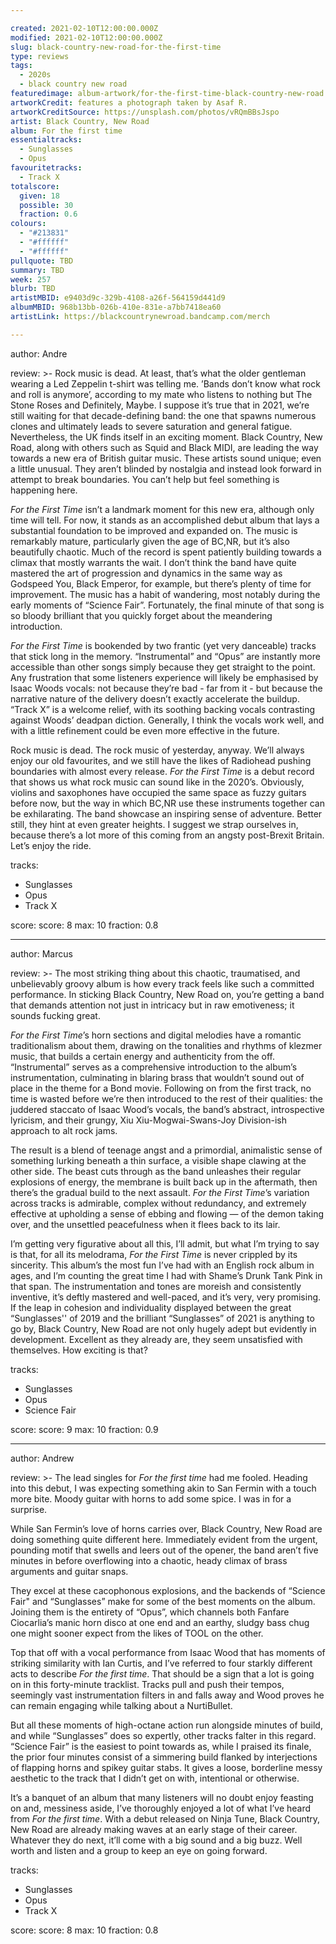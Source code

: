 ```yaml
---

created: 2021-02-10T12:00:00.000Z
modified: 2021-02-10T12:00:00.000Z
slug: black-country-new-road-for-the-first-time
type: reviews
tags:
  - 2020s
  - black country new road
featuredimage: album-artwork/for-the-first-time-black-country-new-road.jpg
artworkCredit: features a photograph taken by Asaf R.
artworkCreditSource: https://unsplash.com/photos/vRQmBBsJspo
artist: Black Country, New Road
album: For the first time
essentialtracks:
  - Sunglasses
  - Opus
favouritetracks:
  - Track X
totalscore:
  given: 18
  possible: 30
  fraction: 0.6
colours:
  - "#213831"
  - "#ffffff"
  - "#ffffff"
pullquote: TBD
summary: TBD
week: 257
blurb: TBD
artistMBID: e9403d9c-329b-4108-a26f-564159d441d9
albumMBID: 968b13bb-026b-410e-831e-a7bb7418ea60
artistLink: https://blackcountrynewroad.bandcamp.com/merch

---
```


author: Andre

review: >-
  Rock music is dead. At least, that’s what the older gentleman wearing a Led Zeppelin t-shirt was telling me. ’Bands don’t know what rock and roll is anymore’, according to my mate who listens to nothing but The Stone Roses and Definitely, Maybe. I suppose it’s true that in 2021, we’re still waiting for that decade-defining band: the one that spawns numerous clones and ultimately leads to severe saturation and general fatigue. Nevertheless, the UK finds itself in an exciting moment. Black Country, New Road, along with others such as Squid and Black MIDI, are leading the way towards a new era of British guitar music. These artists sound unique; even a little unusual. They aren’t blinded by nostalgia and instead look forward in attempt to break boundaries. You can’t help but feel something is happening here.

  _For the First Time_ isn’t a landmark moment for this new era, although only time will tell. For now, it stands as an accomplished debut album that lays a substantial foundation to be improved and expanded on. The music is remarkably mature, particularly given the age of BC,NR, but it’s also beautifully chaotic. Much of the record is spent patiently building towards a climax that mostly warrants the wait. I don’t think the band have quite mastered the art of progression and dynamics in the same way as Godspeed You, Black Emperor, for example, but there’s plenty of time for improvement. The music has a habit of wandering, most notably during the early moments of “Science Fair”. Fortunately, the final minute of that song is so bloody brilliant that you quickly forget about the meandering introduction.

  _For the First Time_ is bookended by two frantic (yet very danceable) tracks that stick long in the memory. “Instrumental” and “Opus” are instantly more accessible than other songs simply because they get straight to the point. Any frustration that some listeners experience will likely be emphasised by Isaac Woods vocals: not because they’re bad - far from it - but because the narrative nature of the delivery doesn’t exactly accelerate the buildup. “Track X” is a welcome relief, with its soothing backing vocals contrasting against Woods’ deadpan diction. Generally, I think the vocals work well, and with a little refinement could be even more effective in the future.

  Rock music is dead. The rock music of yesterday, anyway. We’ll always enjoy our old favourites, and we still have the likes of Radiohead pushing boundaries with almost every release. _For the First Time_ is a debut record that shows us what rock music can sound like in the 2020’s. Obviously, violins and saxophones have occupied the same space as fuzzy guitars before now, but the way in which BC,NR use these instruments together can be exhilarating. The band showcase an inspiring sense of adventure. Better still, they hint at even greater heights. I suggest we strap ourselves in, because there’s a lot more of this coming from an angsty post-Brexit Britain. Let’s enjoy the ride.

tracks:
  - Sunglasses
  - Opus
  - Track X

score:
  score: 8
  max: 10
  fraction: 0.8

---

author: Marcus

review: >-
  The most striking thing about this chaotic, traumatised, and unbelievably groovy album is how every track feels like such a committed performance. In sticking Black Country, New Road on, you’re getting a band that demands attention not just in intricacy but in raw emotiveness; it sounds fucking great.

  _For the First Time_’s horn sections and digital melodies have a romantic traditionalism about them, drawing on the tonalities and rhythms of klezmer music, that builds a certain energy and authenticity from the off. “Instrumental” serves as a comprehensive introduction to the album’s instrumentation, culminating in blaring brass that wouldn’t sound out of place in the theme for a Bond movie. Following on from the first track, no time is wasted before we’re then introduced to the rest of their qualities: the juddered staccato of Isaac Wood’s vocals, the band’s abstract, introspective lyricism, and their grungy, Xiu Xiu-Mogwai-Swans-Joy Division-ish approach to alt rock jams.

  The result is a blend of teenage angst and a primordial, animalistic sense of something lurking beneath a thin surface, a visible shape clawing at the other side. The beast cuts through as the band unleashes their regular explosions of energy, the membrane is built back up in the aftermath, then there’s the gradual build to the next assault. _For the First Time_’s variation across tracks is admirable, complex without redundancy, and extremely effective at upholding a sense of ebbing and flowing — of the demon taking over, and the unsettled peacefulness when it flees back to its lair.

  I’m getting very figurative about all this, I’ll admit, but what I’m trying to say is that, for all its melodrama, _For the First Time_ is never crippled by its sincerity. This album’s the most fun I’ve had with an English rock album in ages, and I’m counting the great time I had with Shame’s Drunk Tank Pink in that span. The instrumentation and tones are moreish and consistently inventive, it’s deftly mastered and well-paced, and it’s very, very promising. If the leap in cohesion and individuality displayed between the great “Sunglasses'' of 2019 and the brilliant “Sunglasses” of 2021 is anything to go by, Black Country, New Road are not only hugely adept but evidently in development. Excellent as they already are, they seem unsatisfied with themselves. How exciting is that?

tracks:
  - Sunglasses
  - Opus
  - Science Fair

score:
  score: 9
  max: 10
  fraction: 0.9

---

author: Andrew

review: >-
  The lead singles for _For the first time_ had me fooled. Heading into this debut, I was expecting something akin to San Fermin with a touch more bite. Moody guitar with horns to add some spice. I was in for a surprise.

  While San Fermin’s love of horns carries over, Black Country, New Road are doing something quite different here. Immediately evident from the urgent, pounding motif that swells and leers out of the opener, the band aren’t five minutes in before overflowing into a chaotic, heady climax of brass arguments and guitar snaps.

  They excel at these cacophonous explosions, and the backends of “Science Fair" and “Sunglasses” make for some of the best moments on the album. Joining them is the entirety of “Opus”, which channels both Fanfare Ciocarlia’s manic horn disco at one end and an earthy, sludgy bass chug one might sooner expect from the likes of TOOL on the other.

  Top that off with a vocal performance from Isaac Wood that has moments of striking similarity with Ian Curtis, and I’ve referred to four starkly different acts to describe _For the first time_. That should be a sign that a lot is going on in this forty-minute tracklist. Tracks pull and push their tempos, seemingly vast instrumentation filters in and falls away and Wood proves he can remain engaging while talking about a NurtiBullet.

  But all these moments of high-octane action run alongside minutes of build, and while “Sunglasses” does so expertly, other tracks falter in this regard. “Science Fair” is the easiest to point towards as, while I praised its finale, the prior four minutes consist of a simmering build flanked by interjections of flapping horns and spikey guitar stabs. It gives a loose, borderline messy aesthetic to the track that I didn’t get on with, intentional or otherwise.

  It’s a banquet of an album that many listeners will no doubt enjoy feasting on and, messiness aside, I’ve thoroughly enjoyed a lot of what I’ve heard from _For the first time_. With a debut released on Ninja Tune, Black Country, New Road are already making waves at an early stage of their career. Whatever they do next, it’ll come with a big sound and a big buzz. Well worth and listen and a group to keep an eye on going forward.

tracks:
  - Sunglasses
  - Opus
  - Track X

score:
  score: 8
  max: 10
  fraction: 0.8
